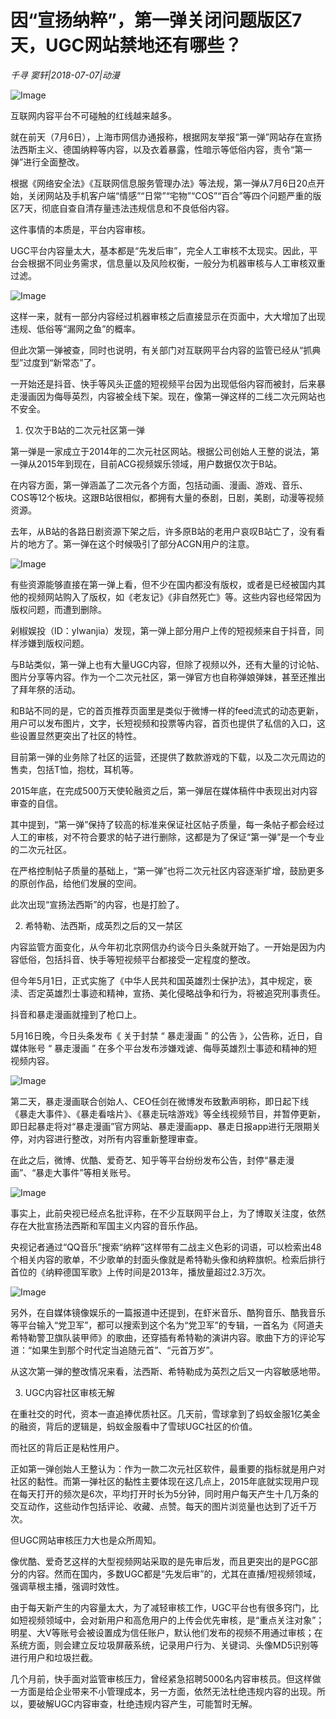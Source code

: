 # 因“宣扬纳粹”，第一弹关闭问题版区7天，UGC网站禁地还有哪些？

*千寻 窦轩|2018-07-07|动漫*

![Image](http://p3.pstatp.com/large/pgc-image/1531011781077b4b1df8d68)

互联网内容平台不可碰触的红线越来越多。

就在前天（7月6日），上海市网信办通报称，根据网友举报“第一弹”网站存在宣扬法西斯主义、德国纳粹等内容，以及衣着暴露，性暗示等低俗内容，责令“第一弹”进行全面整改。

根据《网络安全法》《互联网信息服务管理办法》等法规，第一弹从7月6日20点开始，关闭网站及手机客户端“情感”“日常”“宅物”“COS”“百合”等四个问题严重的版区7天，彻底自查自清存量违法违规信息和不良低俗内容。

这件事情的本质是，平台内容审核。

UGC平台内容量太大，基本都是“先发后审”，完全人工审核不太现实。因此，平台会根据不同业务需求，信息量以及风险权衡，一般分为机器审核与人工审核双重过滤。

![Image](http://p1.pstatp.com/large/pgc-image/1531011766657d34ec0c4b2)

这样一来，就有一部分内容经过机器审核之后直接显示在页面中，大大增加了出现违规、低俗等“漏网之鱼”的概率。

但此次第一弹被查，同时也说明，有关部门对互联网平台内容的监管已经从“抓典型”过度到“新常态”了。

一开始还是抖音、快手等风头正盛的短视频平台因为出现低俗内容而被封，后来暴走漫画因为侮辱英烈，内容被全线下架。现在，像第一弹这样的二线二次元网站也不安全。

1. 仅次于B站的二次元社区第一弹

第一弹是一家成立于2014年的二次元社区网站。根据公司创始人王整的说法，第一弹从2015年到现在，目前ACG视频娱乐领域，用户数据仅次于B站。

在内容方面，第一弹涵盖了二次元各个方面，包括动画、漫画、游戏、音乐、COS等12个板块。这跟B站很相似，都拥有大量的泰剧，日剧，美剧，动漫等视频资源。

去年，从B站的各路日剧资源下架之后，许多原B站的老用户哀叹B站亡了，没有看片的地方了。第一弹在这个时候吸引了部分ACGN用户的注意。

![Image](http://p3.pstatp.com/large/pgc-image/1531011766565a3b31d839d)

有些资源能够直接在第一弹上看，但不少在国内都没有版权，或者是已经被国内其他的视频网站购入了版权，如《老友记》《非自然死亡》等。这些内容也经常因为版权问题，而遭到删除。

剁椒娱投（ID：ylwanjia）发现，第一弹上部分用户上传的短视频来自于抖音，同样涉嫌到版权问题。

与B站类似，第一弹上也有大量UGC内容，但除了视频以外，还有大量的讨论帖、图片分享等内容。作为一个二次元社区，第一弹官方也自称弹娘弹妹，甚至还推出了拜年祭的活动。

和B站不同的是，它的首页推荐页面里是类似于微博一样的feed流式的动态更新，用户可以发布图片，文字，长短视频和投票等内容，首页也提供了私信的入口，这些设置显然更突出了社区的特性。

目前第一弹的业务除了社区的运营，还提供了数款游戏的下载，以及二次元周边的售卖，包括T恤，抱枕，耳机等。

2015年底，在完成500万天使轮融资之后，第一弹层在媒体稿件中表现出对内容审查的自信。

其中提到，“第一弹”保持了较高的标准来保证社区帖子质量，每一条帖子都会经过人工的审核，对不符合要求的帖子进行删除，这都是为了保证“第一弹”是一个专业的二次元社区。

在严格控制帖子质量的基础上，“第一弹”也将二次元社区内容逐渐扩增，鼓励更多的原创作品，给他们发展的空间。

此次出现“宣扬法西斯”的内容，也是打脸了。

2. 希特勒、法西斯，成英烈之后的又一禁区

内容监管方面变化，从今年初北京网信办约谈今日头条就开始了。一开始是因为内容低俗，包括抖音、快手等短视频平台都接受一定程度的整改。

但今年5月1日，正式实施了《中华人民共和国英雄烈士保护法》，其中规定，亵渎、否定英雄烈士事迹和精神，宣扬、美化侵略战争和行为，将被追究刑事责任。

抖音和暴走漫画就撞到了枪口上。

5月16日晚，今日头条发布《 关于封禁 “ 暴走漫画 ” 的公告 》，公告称，近日，自媒体账号 “ 暴走漫画 ” 在多个平台发布涉嫌戏谑、侮辱英雄烈士事迹和精神的短视频内容。

![Image](http://p3.pstatp.com/large/pgc-image/15310117663315d4cb7b2fc)

第二天，暴走漫画联合创始人、CEO任剑在微博发布致歉声明称，即日起下线《暴走大事件》、《暴走看啥片》、《暴走玩啥游戏》等全线视频节目，并暂停更新，即日起暴走将对“暴走漫画”官方网站、暴走漫画app、暴走日报app进行无限期关停，对内容进行整改，对所有内容重新整理审查。

在此之后，微博、优酷、爱奇艺、知乎等平台纷纷发布公告，封停“暴走漫画”、“暴走大事件”等相关账号。

![Image](http://p3.pstatp.com/large/pgc-image/15310117664164c6a037985)

事实上，此前央视已经点名批评称，在不少互联网平台上，为了博取关注度，依然存在大批宣扬法西斯和军国主义内容的音乐作品。

央视记者通过“QQ音乐”搜索“纳粹”这样带有二战主义色彩的词语，可以检索出48个相关内容的歌单，不少歌单的封面头像就是希特勒头像和纳粹旗帜。检索后排行首位的《纳粹德国军歌》上传时间是2013年，播放量超过2.3万次。

![Image](http://p3.pstatp.com/large/pgc-image/1531011766218c8555e76e9)

另外，在自媒体镜像娱乐的一篇报道中还提到，在虾米音乐、酷狗音乐、酷我音乐等平台输入“党卫军”，都可以搜索到这个名为“党卫军”的专辑，一首名为《阿道夫希特勒警卫旗队装甲师》的歌曲，还穿插有希特勒的演讲内容。歌曲下方的评论写道：“如果生到那个时代定当追随元首”、“元首万岁”。

从这次第一弹的整改情况来看，法西斯、希特勒成为英烈之后又一内容敏感地带。

3. UGC内容社区审核无解

在重社交的时代，资本一直追捧优质社区。几天前，雪球拿到了蚂蚁金服1亿美金的融资，背后的逻辑是，蚂蚁金服看中了雪球UGC社区的价值。

而社区的背后正是粘性用户。

正如第一弹创始人王整认为：作为一款二次元社区软件，最重要的指标就是用户对社区的黏性。而第一弹社区的黏性主要体现在这几点上，2015年底就实现用户现在每天打开的频次是6次，平均打开时长为5分钟，同时用户每天产生十几万条的交互动作，这些动作包括评论、收藏、点赞。每天的图片浏览量也达到了近千万次。

但UGC网站审核压力大也是众所周知。

像优酷、爱奇艺这样的大型视频网站采取的是先审后发，而且更突出的是PGC部分的内容。然而在国内，多数UGC都是“先发后审”的，尤其在直播/短视频领域，强调草根主播，强调时效性。

由于每天新产生的内容量太大，为了减轻审核工作，UGC平台也有很多窍门，比如短视频领域中，会对新用户和高危用户的上传会优先审核，是“重点关注对象”；明星、大V等账号会被设置成为信任账户，默认他们发布的视频不用通过审核；在系统方面，则会建立反垃圾屏蔽系统，记录用户行为、关键词、头像MD5识别等进行用户和垃圾拦截。

几个月前，快手面对监管审核压力，曾经紧急招聘5000名内容审核员。但这样做一方面是给企业带来不小管理成本，另一方面，依然无法杜绝违规内容的出现。所以，要破解UGC内容审查，杜绝违规内容产生，可能暂时无解。


